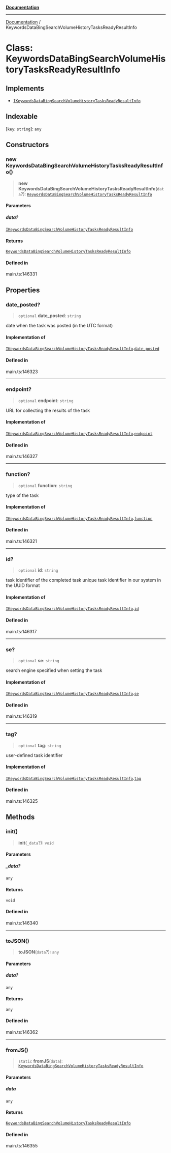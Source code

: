 [**Documentation**](../README.md)

***

[Documentation](../README.md) / KeywordsDataBingSearchVolumeHistoryTasksReadyResultInfo

# Class: KeywordsDataBingSearchVolumeHistoryTasksReadyResultInfo

## Implements

- [`IKeywordsDataBingSearchVolumeHistoryTasksReadyResultInfo`](../interfaces/IKeywordsDataBingSearchVolumeHistoryTasksReadyResultInfo.md)

## Indexable

 \[`key`: `string`\]: `any`

## Constructors

### new KeywordsDataBingSearchVolumeHistoryTasksReadyResultInfo()

> **new KeywordsDataBingSearchVolumeHistoryTasksReadyResultInfo**(`data`?): [`KeywordsDataBingSearchVolumeHistoryTasksReadyResultInfo`](KeywordsDataBingSearchVolumeHistoryTasksReadyResultInfo.md)

#### Parameters

##### data?

[`IKeywordsDataBingSearchVolumeHistoryTasksReadyResultInfo`](../interfaces/IKeywordsDataBingSearchVolumeHistoryTasksReadyResultInfo.md)

#### Returns

[`KeywordsDataBingSearchVolumeHistoryTasksReadyResultInfo`](KeywordsDataBingSearchVolumeHistoryTasksReadyResultInfo.md)

#### Defined in

main.ts:146331

## Properties

### date\_posted?

> `optional` **date\_posted**: `string`

date when the task was posted (in the UTC format)

#### Implementation of

[`IKeywordsDataBingSearchVolumeHistoryTasksReadyResultInfo`](../interfaces/IKeywordsDataBingSearchVolumeHistoryTasksReadyResultInfo.md).[`date_posted`](../interfaces/IKeywordsDataBingSearchVolumeHistoryTasksReadyResultInfo.md#date_posted)

#### Defined in

main.ts:146323

***

### endpoint?

> `optional` **endpoint**: `string`

URL for collecting the results of the task

#### Implementation of

[`IKeywordsDataBingSearchVolumeHistoryTasksReadyResultInfo`](../interfaces/IKeywordsDataBingSearchVolumeHistoryTasksReadyResultInfo.md).[`endpoint`](../interfaces/IKeywordsDataBingSearchVolumeHistoryTasksReadyResultInfo.md#endpoint)

#### Defined in

main.ts:146327

***

### function?

> `optional` **function**: `string`

type of the task

#### Implementation of

[`IKeywordsDataBingSearchVolumeHistoryTasksReadyResultInfo`](../interfaces/IKeywordsDataBingSearchVolumeHistoryTasksReadyResultInfo.md).[`function`](../interfaces/IKeywordsDataBingSearchVolumeHistoryTasksReadyResultInfo.md#function)

#### Defined in

main.ts:146321

***

### id?

> `optional` **id**: `string`

task identifier of the completed task
unique task identifier in our system in the UUID format

#### Implementation of

[`IKeywordsDataBingSearchVolumeHistoryTasksReadyResultInfo`](../interfaces/IKeywordsDataBingSearchVolumeHistoryTasksReadyResultInfo.md).[`id`](../interfaces/IKeywordsDataBingSearchVolumeHistoryTasksReadyResultInfo.md#id)

#### Defined in

main.ts:146317

***

### se?

> `optional` **se**: `string`

search engine specified when setting the task

#### Implementation of

[`IKeywordsDataBingSearchVolumeHistoryTasksReadyResultInfo`](../interfaces/IKeywordsDataBingSearchVolumeHistoryTasksReadyResultInfo.md).[`se`](../interfaces/IKeywordsDataBingSearchVolumeHistoryTasksReadyResultInfo.md#se)

#### Defined in

main.ts:146319

***

### tag?

> `optional` **tag**: `string`

user-defined task identifier

#### Implementation of

[`IKeywordsDataBingSearchVolumeHistoryTasksReadyResultInfo`](../interfaces/IKeywordsDataBingSearchVolumeHistoryTasksReadyResultInfo.md).[`tag`](../interfaces/IKeywordsDataBingSearchVolumeHistoryTasksReadyResultInfo.md#tag)

#### Defined in

main.ts:146325

## Methods

### init()

> **init**(`_data`?): `void`

#### Parameters

##### \_data?

`any`

#### Returns

`void`

#### Defined in

main.ts:146340

***

### toJSON()

> **toJSON**(`data`?): `any`

#### Parameters

##### data?

`any`

#### Returns

`any`

#### Defined in

main.ts:146362

***

### fromJS()

> `static` **fromJS**(`data`): [`KeywordsDataBingSearchVolumeHistoryTasksReadyResultInfo`](KeywordsDataBingSearchVolumeHistoryTasksReadyResultInfo.md)

#### Parameters

##### data

`any`

#### Returns

[`KeywordsDataBingSearchVolumeHistoryTasksReadyResultInfo`](KeywordsDataBingSearchVolumeHistoryTasksReadyResultInfo.md)

#### Defined in

main.ts:146355
